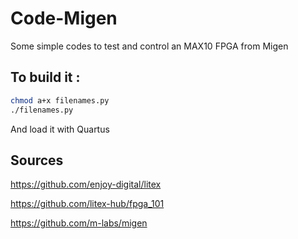 # Code-Migen

Some simple codes to test and control an MAX10 FPGA from Migen

## To build it :
 ``` bash
chmod a+x filenames.py
./filenames.py
```
And load it with Quartus 

## Sources 
<https://github.com/enjoy-digital/litex>

<https://github.com/litex-hub/fpga_101>

<https://github.com/m-labs/migen>
